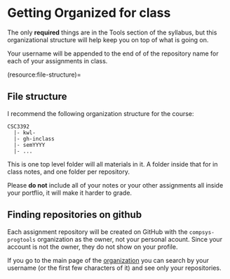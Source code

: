 # Getting Organized for class


The only **required** things are in the Tools section of the syllabus, but this
organizational structure will help keep you on top of what is going on.  


 Your username will be
appended to the end of of the repository name for each of your assignments in
class.

(resource:file-structure)=
## File structure


I recommend the following organization structure for the course:

```
CSC3392
  |- kwl-
  |- gh-inclass
  |- semYYYY
  |- ...
```

This is one top level folder will all materials in it.  A folder inside that for
in class notes, and one folder per repository.  

Please **do not** include all of your notes or your other assignments all inside
your portflio, it will make it harder to grade.

## Finding repositories on github

Each assignment repository will be created on GitHub with the `compsys-progtools`
organization as the owner, not your personal acount. Since your account is not
the owner, they do not show on your profile.


If you go to the main page of the [organization](https://github.com/compsys-progtools)
you can search by your username (or the first few characters of it) and see
only your repositories.

